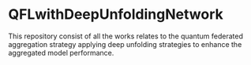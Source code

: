 # QFLwithDeepUnfoldingNetwork
This repository consist of all the works relates to the quantum federated aggregation strategy applying deep unfolding strategies to enhance the aggregated model performance.
